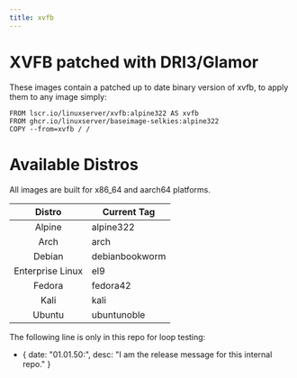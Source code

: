 ```yaml
---
title: xvfb
---
```

<!-- DO NOT EDIT THIS FILE MANUALLY -->
<!-- Please read https://github.com/linuxserver/docker-xvfb/blob/master/.github/CONTRIBUTING.md -->
# XVFB patched with DRI3/Glamor
These images contain a patched up to date binary version of xvfb, to apply them to any image simply: 

```
FROM lscr.io/linuxserver/xvfb:alpine322 AS xvfb
FROM ghcr.io/linuxserver/baseimage-selkies:alpine322
COPY --from=xvfb / /
```

# Available Distros

All images are built for x86_64 and aarch64 platforms.

| Distro | Current Tag |
| :----: | --- |
| Alpine | alpine322 |
| Arch | arch |
| Debian | debianbookworm |
| Enterprise Linux | el9 |
| Fedora | fedora42 |
| Kali | kali |
| Ubuntu | ubuntunoble |

The following line is only in this repo for loop testing:
- { date: "01.01.50:", desc: "I am the release message for this internal repo." }
